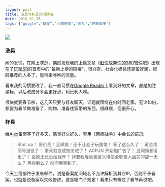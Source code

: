 ```yaml
---
layout: post
title: 洗具与杯具同时降临
date: 2010-01-26
tags: ["google","备案","心情随笔","杂乱","网瘾战争"]
---
```


![](012601.jpg)

### 洗具

闲的发慌，在网上瞎逛，偶然发现我的上篇文章《[赶快放弃你的360软件吧](http://www.kisa747.com/unstall-360-soft.html)》出现在了[玩聚SR](http://sr.ju690.com/)的首页中的"最新上榜的链接"，很兴奋。社会化媒体还是蛮好滴，起码推荐的人多了，能带来哗哗的流量。

看来我的习惯要改了，我一直习惯在[Google Reader](http://www.google.com/reader/shared/kisa747)上看到好的文章，都是加注星标，以后改成分享会更好点，利己利人嘛。

<!--more-->

很快就要春节啦，这几天只要与好友聊天，话题就围绕在何时回老家。无论如何，都要为春节做准备了，购物、准备往家带的东西，很麻烦，但很开心。

### 杯具

给[Alex](http://www.alexslife.com/)备案等了好多天，感觉好久好久，套用《网瘾战争》中会长的语录:
> Shut up！
> 房价高！足球臭！还不让老子玩魔兽！
> 等了这么久了！
> 黄金梅丽号退役了！
> 擎天柱变成毁伤贼了！
> ACFUN 开始加广告了！
> 连阿娇都复出了！
> 巫妖王还没给我开？
> 非要我等到富坚义博把全职猎人画完的那一天么？
> 等得到么？
然而我等到了。

今天工信部终于发来邮件，说是备案期间域名不允许解析到其它IP，否则不予备案。也就是说备案以失败告终，这是哪门子规定！看来只有等过了春节再说吧。